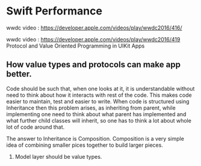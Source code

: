 # Swift Performance

wwdc video : https://developer.apple.com/videos/play/wwdc2016/416/

wwdc video : https://developer.apple.com/videos/play/wwdc2016/419
Protocol and Value Oriented Programming in UIKit Apps

## How value types and protocols can make app better.
Code should be such that, when one looks at it, it is understandable without need to think about how it interacts with
rest of the code. This makes code easier to maintain, test and easier to write. When code is structured using Inheritance
then this problem arises, as inheriting from parent, while implementing one need to think about what parent has implemented
and what further child classes will inherit, so one has to think a lot about whole lot of code around that.

The answer to Inheritance is Composition. Composition is a very simple idea of combining smaller pices together to build
larger pieces.

1. Model layer should be value types.
